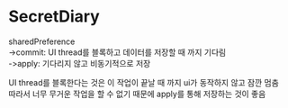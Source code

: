 # SecretDiary
sharedPreference  
->commit: UI thread를 블록하고 데이터를 저장할 때 까지 기다림   
->apply: 기다리지 않고 비동기적으로 저장  

UI thread를 블록한다는 것은 이 작업이 끝날 때 까지 ui가 동작하지 않고 잠깐 멈춤  
따라서 너무 무거운 작업을 할 수 없기 때문에 apply를 통해 저장하는 것이 좋음
